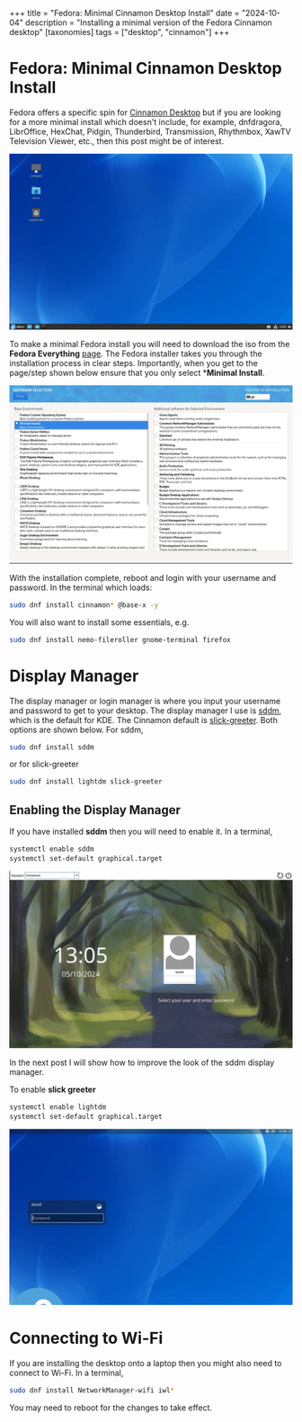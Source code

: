 +++
title = "Fedora: Minimal Cinnamon Desktop Install"
date = "2024-10-04"
description = "Installing a minimal version of the Fedora Cinnamon desktop"
[taxonomies]
tags = ["desktop", "cinnamon"]
+++


# Fedora: Minimal Cinnamon Desktop Install

Fedora offers a specific spin for [Cinnamon Desktop](https://fedoraproject.org/spins/) but if you are looking for a more minimal install which doesn't include, for example, dnfdragora, LibrOffice, HexChat, Pidgin, Thunderbird, Transmission, Rhythmbox, XawTV Television Viewer, etc., then this post might be of interest.

![cinnamon-desktop](desktop.webp)

To make a minimal Fedora install you will need to download the iso from the **Fedora Everything** [page](https://fedoraproject.org/everything/download).  The Fedora installer takes you through the installation process in clear steps.  Importantly, when you get to the page/step shown below ensure that you only select ***Minimal Install**.
	
![fedora-minimal](minimal-install.webp)

With the installation complete, reboot and login with your username and password. In the terminal which loads:

```bash
sudo dnf install cinnamon* @base-x -y
```

You will also want to install some essentials, e.g.

```bash
sudo dnf install nemo-fileroller gnome-terminal firefox
```

# Display Manager

The display manager or login manager is where you input your username and password to get to your desktop.  The display manager I use is [sddm](https://github.com/sddm/sddm), which is the default for KDE. The Cinnamon default is [slick-greeter](https://github.com/linuxmint/slick-greeter). Both options are shown below.  For sddm,

```bash
sudo dnf install sddm
```

or for slick-greeter

```bash
sudo dnf install lightdm slick-greeter
```

## Enabling the Display Manager

If you have installed **sddm** then you will need to enable it. In a terminal,

```bash
systemctl enable sddm
systemctl set-default graphical.target
```

![sddm](sddm.webp)

In the next post I will show how to improve the look of the sddm display manager.

To enable **slick greeter**

```bash
systemctl enable lightdm
systemctl set-default graphical.target
```

![slick-greeter](slick-greeter.webp)


# Connecting to Wi-Fi

If you are installing the desktop onto a laptop then you might also need to connect to Wi-Fi.  In a terminal,

```bash
sudo dnf install NetworkManager-wifi iwl*
```

You may need to reboot for the changes to take effect.


